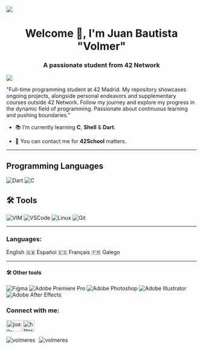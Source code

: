<img src='https://mir-s3-cdn-cf.behance.net/project_modules/1400/81bb4b165684019.640b6038d133e.gif' />

<h1 align="center">Welcome 👋, I'm Juan Bautista "Volmer"</h1>
<h3 align="center">A passionate student from 42 Network</h3>

<p align="left"> <img src="https://komarev.com/ghpvc/?username=volmeres&label=Profile%20views&color=0e75b6&style=flat">
  
"Full-time programming student at 42 Madrid. My repository showcases ongoing projects, alongside personal endeavors and supplementary courses outside 42 Network. Follow my journey and explore my progress in the dynamic field of programming. Passionate about continuous learning and pushing boundaries.”
  
- 📚 I’m currently learning **C**, **Shell** & **Dart**.

- 💬 You can contact me for **42School** matters.

<hr>

## Programming Languages
![Dart](https://img.shields.io/badge/dart-%230175C2.svg?style=for-the-badge&logo=dart&logoColor=white)
![C](https://img.shields.io/badge/c-%2300599C.svg?style=for-the-badge&logo=c&logoColor=white)

## 🛠 Tools
![VIM](https://img.shields.io/badge/VIM-a?style=for-the-badge&logo=vim&color=grey)
![VSCode](https://img.shields.io/badge/Visual_Studio_Code-a?style=for-the-badge&logo=visualstudiocode&color=grey)
![Linux](https://img.shields.io/badge/Linux-a?style=for-the-badge&logo=linux&color=grey)
![Git](https://img.shields.io/badge/Git-a?style=for-the-badge&logo=git&color=grey)

<hr>

<h3 align="left">Languages:</h3>

English 🇬🇧 Español 🇪🇸 Français 🇫🇷 Galego

<hr>

#### 🛠 Other tools
![Figma](https://img.shields.io/badge/figma-%23F24E1E.svg?style=for-the-badge&logo=figma&logoColor=white)
![Adobe Premiere Pro](https://img.shields.io/badge/Adobe%20Premiere%20Pro-9999FF.svg?style=for-the-badge&logo=Adobe%20Premiere%20Pro&logoColor=white)
![Adobe Photoshop](https://img.shields.io/badge/adobe%20photoshop-%2331A8FF.svg?style=for-the-badge&logo=adobe%20photoshop&logoColor=white)
![Adobe Illustrator](https://img.shields.io/badge/adobe%20illustrator-%23FF9A00.svg?style=for-the-badge&logo=adobe%20illustrator&logoColor=white)
![Adobe After Effects](https://img.shields.io/badge/Adobe%20After%20Effects-9999FF.svg?style=for-the-badge&logo=Adobe%20After%20Effects&logoColor=white)

 
<h3 align="left">Connect with me:</h3>
<p align="left">
<a href="https://linkedin.com/in/juan-bautista-delorme-pinedo-000697264/" target="blank"><img align="center" src="https://raw.githubusercontent.com/rahuldkjain/github-profile-readme-generator/master/src/images/icons/Social/linked-in-alt.svg" alt="juan-bautista-delorme-pinedo-000697264/" height="30" width="40" /></a>
<a href="https://profile.intra.42.fr/users/jdelorme" target="blank"><img align="center" src="https://42.fr/wp-content/uploads/2021/08/42.jpg" alt="https://profile.intra.42.fr/users/jdelorme" height="30" width="30" /></a>
</p>

<div>
    <img style="float: left; margin-right: 10px;" src="https://github-readme-stats.vercel.app/api?username=volmeres&show_icons=true&locale=en&theme=synthwave" alt="volmeres" />
    <img style="float: left;" src="https://github-readme-stats.vercel.app/api/top-langs?username=volmeres&show_icons=true&locale=en&layout=compact&theme=synthwave" alt="volmeres" />
</div>




